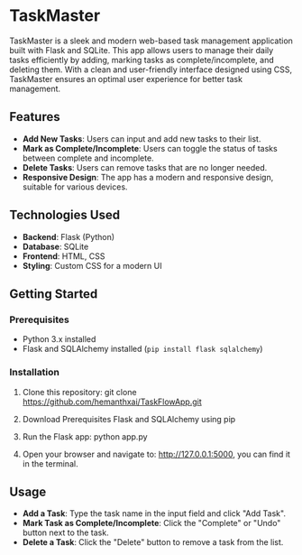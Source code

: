 # TaskMaster

TaskMaster is a sleek and modern web-based task management application built with Flask and SQLite. This app allows users to manage their daily tasks efficiently by adding, marking tasks as complete/incomplete, and deleting them. With a clean and user-friendly interface designed using CSS, TaskMaster ensures an optimal user experience for better task management.

## Features

- **Add New Tasks**: Users can input and add new tasks to their list.
- **Mark as Complete/Incomplete**: Users can toggle the status of tasks between complete and incomplete.
- **Delete Tasks**: Users can remove tasks that are no longer needed.
- **Responsive Design**: The app has a modern and responsive design, suitable for various devices.

## Technologies Used

- **Backend**: Flask (Python)
- **Database**: SQLite
- **Frontend**: HTML, CSS
- **Styling**: Custom CSS for a modern UI

## Getting Started

### Prerequisites

- Python 3.x installed
- Flask and SQLAlchemy installed (`pip install flask sqlalchemy`)

### Installation

1. Clone this repository:
   git clone https://github.com/hemanthxai/TaskFlowApp.git
   
2. Download Prerequisites Flask and SQLAlchemy using pip
   
3. Run the Flask app:
   python app.py

4. Open your browser and navigate to:
   http://127.0.0.1:5000, you can find it in the terminal.

## Usage

- **Add a Task**: Type the task name in the input field and click "Add Task".
- **Mark Task as Complete/Incomplete**: Click the "Complete" or "Undo" button next to the task.
- **Delete a Task**: Click the "Delete" button to remove a task from the list.
